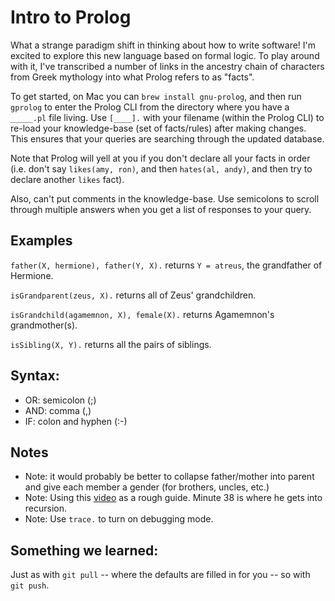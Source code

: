 # Intro to Prolog
What a strange paradigm shift in thinking about how to write software! I'm excited to explore this new language based on formal logic. To play around with it, I've transcribed a number of links in the ancestry chain of characters from Greek mythology into what Prolog refers to as "facts".

To get started, on Mac you can `brew install gnu-prolog`, and then run `gprolog` to enter the Prolog CLI from the directory where you have a `_____.pl` file living. Use `[____].` with your filename (within the Prolog CLI) to re-load your knowledge-base (set of facts/rules) after making changes. This ensures that your queries are searching through the updated database.

Note that Prolog will yell at you if you don't declare all your facts in order (i.e. don't say `likes(amy, ron)`, and then `hates(al, andy)`, and then try to declare another `likes` fact).

Also, can't put comments in the knowledge-base. Use semicolons to scroll through multiple answers when you get a list of responses to your query.

## Examples
`father(X, hermione), father(Y, X).` returns `Y = atreus`, the grandfather of Hermione.

`isGrandparent(zeus, X).` returns all of Zeus' grandchildren.

`isGrandchild(agamemnon, X), female(X).` returns Agamemnon's grandmother(s).

`isSibling(X, Y).` returns all the pairs of siblings.

## Syntax:
- OR: semicolon (;)
- AND: comma (,)
- IF: colon and hyphen (:-)

## Notes
- Note: it would probably be better to collapse father/mother into parent and give each member a gender (for brothers, uncles, etc.)
- Note: Using this [video](https://www.youtube.com/watch?v=SykxWpFwMGs) as a rough guide. Minute 38 is where he gets into recursion.
- Note: Use `trace.` to turn on debugging mode.

## Something we learned:
Just as with `git pull` -- where the defaults are filled in for you -- so with `git push`.
